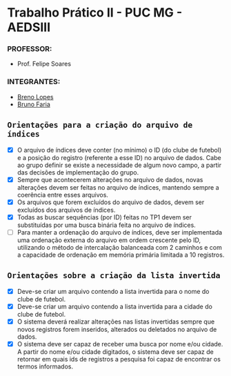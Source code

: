 # Trabalho Prático II  - PUC MG - AEDSIII

 ### PROFESSOR:
- Prof. Felipe Soares

### INTEGRANTES:
- [Breno Lopes](https://github.com/zTrolly)
- [Bruno Faria](https://github.com/brunofaria27)


## `Orientações para a criação do arquivo de índices`
- [X] O arquivo de índices deve conter (no mínimo) o ID (do clube de futebol) e a posição do registro (referente a esse ID) no arquivo de dados. Cabe ao
grupo definir se existe a necessidade de algum novo campo, a partir das decisões de
implementação do grupo.
- [X] Sempre que acontecerem alterações no arquivo de dados, novas alterações devem ser
feitas no arquivo de índices, mantendo sempre a coerência entre esses arquivos.
- [X] Os arquivos que forem excluídos do arquivo de dados, devem ser excluídos dos arquivos de índices.
- [X] Todas as buscar sequências (por ID) feitas no TP1 devem ser substituídas por uma
busca binária feita no arquivo de índices.
- [ ] Para manter a ordenação do arquivo de índices, deve ser implementada uma
ordenação externa do arquivo em ordem crescente pelo ID, utilizando o método de
intercalação balanceada com 2 caminhos e com a capacidade de ordenação em
memória primária limitada a 10 registros.

## `Orientações sobre a criação da lista invertida`
- [X] Deve-se criar um arquivo contendo a lista invertida para o nome do clube de
futebol.
- [X] Deve-se criar um arquivo contendo a lista invertida para a cidade do clube de
futebol.
- [X] O sistema deverá realizar alterações nas listas invertidas sempre que novos registros
forem inseridos, alterados ou deletados no arquivo de dados.
- [X] O sistema deve ser capaz de receber uma busca por nome e/ou cidade. A partir do
nome e/ou cidade digitados, o sistema deve ser capaz de retornar em quais ids de
registros a pesquisa foi capaz de encontrar os termos informados.
